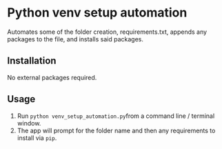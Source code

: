 # Python venv setup automation

Automates some of the folder creation, requirements.txt, appends any packages to the file, and installs said packages.

## Installation

No external packages required.

## Usage

1. Run `python venv_setup_automation.py`from a command line / terminal window.
2. The app will prompt for the folder name and then any requirements to install via `pip`.
